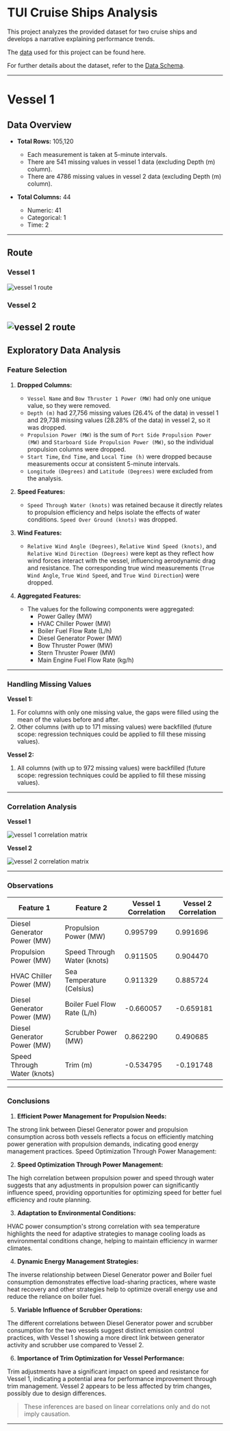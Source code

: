 # TUI Cruise Ships Analysis

This project analyzes the provided dataset for two cruise ships and develops a narrative explaining performance trends.

The [data](./data/data.csv) used for this project can be found here.

For further details about the dataset, refer to the [Data Schema](./data/schema.pdf).

---

# Vessel 1

## Data Overview

- **Total Rows:** 105,120  
  - Each measurement is taken at 5-minute intervals.
  - There are 541 missing values in vessel 1 data (excluding Depth (m) column).
  - There are 4786 missing values in vessel 2 data (excluding Depth (m) column).

- **Total Columns:** 44  
  - Numeric: 41  
  - Categorical: 1  
  - Time: 2  

---

## Route

### Vessel 1

![vessel 1 route](./assets/vessel1_route.png)

### Vessel 2

![vessel 2 route](./assets/vessel2_route.png)
---

## Exploratory Data Analysis

### Feature Selection
1. **Dropped Columns:**
   - `Vessel Name` and `Bow Thruster 1 Power (MW)` had only one unique value, so they were removed.
   - `Depth (m)` had 27,756 missing values (26.4% of the data) in vessel 1 and 29,738 missing values (28.28% of the data) in vessel 2, so it was dropped.
   - `Propulsion Power (MW)` is the sum of `Port Side Propulsion Power (MW)` and `Starboard Side Propulsion Power (MW)`, so the individual propulsion columns were dropped.
   - `Start Time`, `End Time`, and `Local Time (h)` were dropped because measurements occur at consistent 5-minute intervals.
   - `Longitude (Degrees)` and `Latitude (Degrees)` were excluded from the analysis.

2. **Speed Features:**
   - `Speed Through Water (knots)` was retained because it directly relates to propulsion efficiency and helps isolate the effects of water conditions. `Speed Over Ground (knots)` was dropped.

3. **Wind Features:**
   - `Relative Wind Angle (Degrees)`, `Relative Wind Speed (knots)`, and `Relative Wind Direction (Degrees)` were kept as they reflect how wind forces interact with the vessel, influencing aerodynamic drag and resistance. The corresponding true wind measurements (`True Wind Angle`, `True Wind Speed`, and `True Wind Direction`) were dropped.

4. **Aggregated Features:**
   - The values for the following components were aggregated:
     - Power Galley (MW)
     - HVAC Chiller Power (MW)
     - Boiler Fuel Flow Rate (L/h)
     - Diesel Generator Power (MW)
     - Bow Thruster Power (MW)
     - Stern Thruster Power (MW)
     - Main Engine Fuel Flow Rate (kg/h)

---

### Handling Missing Values

**Vessel 1:**

1. For columns with only one missing value, the gaps were filled using the mean of the values before and after.
2. Other columns (with up to 171 missing values) were backfilled (future scope: regression techniques could be applied to fill these missing values).

**Vessel 2:**

1. All columns (with up to 972 missing values) were backfilled (future scope: regression techniques could be applied to fill these missing values).

---

### Correlation Analysis

**Vessel 1**

![vessel 1 correlation matrix](./assets/vessel1_correlation_matrix.jpg)

**Vessel 2**

![vessel 2 correlation matrix](./assets/vessel2_correlation_matrix.jpg)

---

### Observations

| Feature 1                   | Feature 2                   | Vessel 1 Correlation | Vessel 2 Correlation |
| --------------------------- | --------------------------- | -------------------- | -------------------- |
| Diesel Generator Power (MW) | Propulsion Power (MW)       | 0.995799             | 0.991696             |
| Propulsion Power (MW)       | Speed Through Water (knots) | 0.911505             | 0.904470             |
| HVAC Chiller Power (MW)     | Sea Temperature (Celsius)   | 0.911329             | 0.885724             |
| Diesel Generator Power (MW) | Boiler Fuel Flow Rate (L/h) | -0.660057            | -0.659181            |
| Diesel Generator Power (MW) | Scrubber Power (MW)         | 0.862290             | 0.490685             |
| Speed Through Water (knots) | Trim (m)                    | -0.534795            | -0.191748            |

---

### Conclusions

1. **Efficient Power Management for Propulsion Needs:**

The strong link between Diesel Generator power and propulsion consumption across both vessels reflects a focus on efficiently matching power generation with propulsion demands, indicating good energy management practices.
Speed Optimization Through Power Management:

2. **Speed Optimization Through Power Management:**

The high correlation between propulsion power and speed through water suggests that any adjustments in propulsion power can significantly influence speed, providing opportunities for optimizing speed for better fuel efficiency and route planning.

3. **Adaptation to Environmental Conditions:**

HVAC power consumption's strong correlation with sea temperature highlights the need for adaptive strategies to manage cooling loads as environmental conditions change, helping to maintain efficiency in warmer climates.

4. **Dynamic Energy Management Strategies:**

The inverse relationship between Diesel Generator power and Boiler fuel consumption demonstrates effective load-sharing practices, where waste heat recovery and other strategies help to optimize overall energy use and reduce the reliance on boiler fuel.

5. **Variable Influence of Scrubber Operations:**

The different correlations between Diesel Generator power and scrubber consumption for the two vessels suggest distinct emission control practices, with Vessel 1 showing a more direct link between generator activity and scrubber use compared to Vessel 2.

6. **Importance of Trim Optimization for Vessel Performance:**

Trim adjustments have a significant impact on speed and resistance for Vessel 1, indicating a potential area for performance improvement through trim management. Vessel 2 appears to be less affected by trim changes, possibly due to design differences.

> These inferences are based on linear correlations only and do not imply causation.

---
